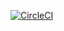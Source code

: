 [![CircleCI](https://circleci.com/gh/Jwata/QuizMaster.svg?style=svg)](https://circleci.com/gh/Jwata/QuizMaster)

